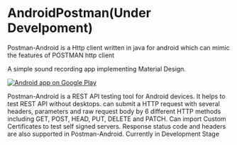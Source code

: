 # AndroidPostman(Under Develpoment)

Postman-Android  is a Http client written in java for android which can mimic the features of POSTMAN http client


<p>A simple sound recording app implementing Material Design.</p>

[![Android app on Google Play](https://developer.android.com/images/brand/en_app_rgb_wo_60.png)](https://play.google.com/store/apps/details?id=thiyagu.postman.com.postmanandroid)

Postman-Android is a REST API testing tool for Android devices. It helps to test REST API without desktops. can submit a HTTP request with several headers, parameters and raw request body by 6 different HTTP methods including GET, POST, HEAD, PUT, DELETE and PATCH. Can import Custom Certificates to test self signed servers. Response status code and headers are also supported in Postman-Android. Currently in Development Stage
